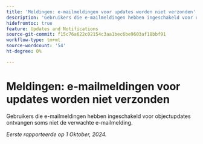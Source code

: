 ```yaml
---
title: 'Meldingen: e-mailmeldingen voor updates worden niet verzonden'
description: 'Gebruikers die e-mailmeldingen hebben ingeschakeld voor objectupdates ontvangen soms niet de verwachte e-mailmelding.'
hidefromtoc: true
feature: Updates and Notifications
source-git-commit: f15c76a622c02154c3aa1bec6be9603af18bbf91
workflow-type: tm+mt
source-wordcount: '54'
ht-degree: 0%

---
```


# Meldingen: e-mailmeldingen voor updates worden niet verzonden

Gebruikers die e-mailmeldingen hebben ingeschakeld voor objectupdates ontvangen soms niet de verwachte e-mailmelding.

_Eerste rapporteerde op 1 Oktober, 2024._
